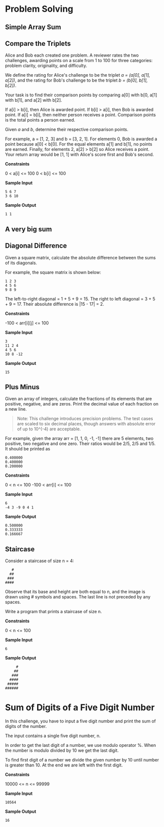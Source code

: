 # Problem Solving

## Simple Array Sum

## Compare the Triplets

Alice and Bob each created one problem. 
A reviewer rates the two challenges, awarding points on a scale from 1 to 100 for
 three categories: problem clarity, originality, and difficulty.

We define the rating for Alice's challenge to be the triplet 
_a = (a[0], a[1], a[2])_, and the rating for Bob's challenge to be the 
triplet _b = (b[0], b[1], b[2])_.

Your task is to find their comparison points by comparing a[0] with b[0,
 a[1] with b[1], and a[2] with b[2].

If a[i] > b[i], then Alice is awarded  point.
If b[i] > a[i], then Bob is awarded  point.
If a[i] = b[i], then neither person receives a point.
Comparison points is the total points a person earned.

Given _a_ and _b_, determine their respective comparison points.

For example, a = [1, 2, 3] and b = [3, 2, 1]. For elements 0, Bob is awarded 
a point because a[0] < b[0]. For the equal elements a[1] and b[1], no points
 are earned. Finally, for elements 2, a[2] > b[2] so Alice receives a point.
 Your return array would be [1, 1] with Alice's score first and Bob's second.

**Constraints**

0 < a[i] <= 100
0 < b[i] <= 100

**Sample Input**

```
5 6 7
3 6 10
```


**Sample Output**

```
1 1
```

## A very big sum

## Diagonal Difference
Given a square matrix, calculate the absolute difference between the sums of its diagonals.

For example, the square matrix  is shown below:

```
1 2 3
4 5 6
9 8 9 
```

The left-to-right diagonal = 1 + 5 + 9 = 15. 
The right to left diagonal = 3 + 5 + 9 = 17.
Their absolute difference is |15 - 17| = 2.

**Constraints**

-100 < arr[i][j] <= 100

**Sample Input**

```
3
11 2 4
4 5 6
10 8 -12
```


**Sample Output**

```
15
```


## Plus Minus

Given an array of integers, calculate the fractions of its elements that are positive, negative, and are zeros. Print the decimal value of each fraction on a new line.

> Note: This challenge introduces precision problems. The test cases are scaled to six decimal places, though answers with absolute error of up to 10^(-4) are acceptable.

For example, given the array arr = [1, 1, 0, -1, -1] there are 5 elements, two positive, two negative and one zero. Their ratios would be 2/5,  2/5 and 1/5. It should be printed as

```
0.400000
0.400000
0.200000
```

**Constraints**

0 < n <= 100
-100 < arr[i] <= 100

**Sample Input**

```
6
-4 3 -9 0 4 1
```


**Sample Output**

```
0.500000
0.333333
0.166667
```

## Staircase
Consider a staircase of size n = 4:

```
   #
  ##
 ###
####
```

Observe that its base and height are both equal to n, and the image is drawn using # symbols and spaces. The last line is not preceded by any spaces.

Write a program that prints a staircase of size n.


**Constraints**

0 < n <= 100

**Sample Input**

```
6
```


**Sample Output**

```
     #
    ##
   ###
  ####
 #####
######
```

# Sum of Digits of a Five Digit Number
In this challenge, you have to input a five digit number and print the sum of digits of the number.

The input contains a single five digit number, n.

In order to get the last digit of a number, we use modulo operator \%. When the number is modulo divided by 10 we get the last digit.

To find first digit of a number we divide the given number by 10 until number is greater than 10. At the end we are left with the first digit.

**Constraints**

10000 <= n <= 99999

**Sample Input**

```
10564
```


**Sample Output**

```
16
```